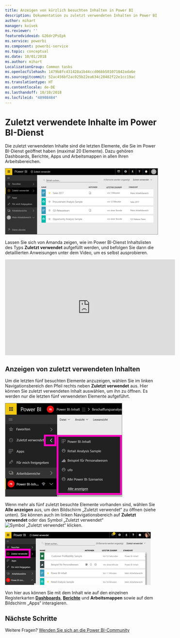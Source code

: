 ```yaml
---
title: Anzeigen von kürzlich besuchten Inhalten in Power BI
description: Dokumentation zu zuletzt verwendeten Inhalten in Power BI
author: mihart
manager: kvivek
ms.reviewer: ''
featuredvideoid: G26dr2PsEpk
ms.service: powerbi
ms.component: powerbi-service
ms.topic: conceptual
ms.date: 10/01/2018
ms.author: mihart
LocalizationGroup: Common tasks
ms.openlocfilehash: 1479b8fc431428a1b44ccd06bb501071042ada6e
ms.sourcegitcommit: 52ac456bf2ac025b22ea634c28482f22e1cc19ac
ms.translationtype: HT
ms.contentlocale: de-DE
ms.lasthandoff: 10/10/2018
ms.locfileid: "48908484"
---
```

# <a name="recent-content-in-power-bi-service"></a>**Zuletzt verwendete** Inhalte im Power BI-Dienst
Die zuletzt verwendeten Inhalte sind die letzten Elemente, die Sie im Power BI-Dienst geöffnet haben (maximal 20 Elemente).  Dazu gehören Dashboards, Berichte, Apps und Arbeitsmappen in allen Ihren Arbeitsbereichen.

![Fenster „Neueste Inhalte“](./media/end-user-recent/power-bi-recent-screen.png)

Lassen Sie sich von Amanda zeigen, wie im Power BI-Dienst Inhaltslisten des Typs **Zuletzt verwendet** aufgefüllt werden, und befolgen Sie dann die detaillierten Anweisungen unter dem Video, um es selbst ausprobieren.

<iframe width="560" height="315" src="https://www.youtube.com/embed/G26dr2PsEpk" frameborder="0" allowfullscreen></iframe>

## <a name="display-recent-content"></a>Anzeigen von zuletzt verwendeten Inhalten
Um die letzten fünf besuchten Elemente anzuzeigen, wählen Sie im linken Navigationsbereich den Pfeil rechts neben **Zuletzt verwendet** aus.  Hier können Sie zuletzt verwendeten Inhalt auswählen, um ihn zu öffnen. Es werden nur die letzten fünf verwendeten Elemente aufgeführt.

![Flyout „Neueste Inhalte“](./media/end-user-recent/power-bi-recent-flyout-new.png)

Wenn mehr als fünf zuletzt besuchte Elemente vorhanden sind, wählen Sie **Alle anzeigen** aus, um den Bildschirm „Zuletzt verwendet“ zu öffnen (siehe unten). Sie können auch im linken Navigationsbereich auf **Zuletzt verwendet** oder das Symbol „Zuletzt verwendet“ ![Symbol „Zuletzt verwendet“](./media/end-user-recent/power-bi-recent-icon.png) klicken.

![Alle zuletzt verwendeten Inhalte anzeigen](./media/end-user-recent/power-bi-recent-list.png)

Von hier aus können Sie mit dem Inhalt wie auf den einzelnen Registerkarten [**Dashboards**](end-user-dashboards.md), [**Berichte**](end-user-reports.md) und **Arbeitsmappen** sowie auf dem Bildschirm „Apps“ <!--[**Apps**](end-user-apps.md)--> interagieren.

## <a name="next-steps"></a>Nächste Schritte
<!--[Power BI service Apps](end-user-apps.md)-->

Weitere Fragen? [Wenden Sie sich an die Power BI-Community](http://community.powerbi.com/)

